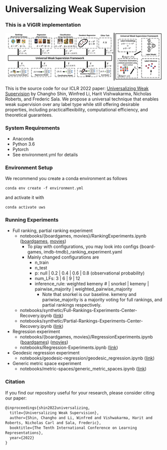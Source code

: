 # Universalizing Weak Supervision 

### This is a ViGIR implementation
![framework](assets/uws_figure.png)

This is the source code for our ICLR 2022 paper: [Universalizing Weak Supervision](https://arxiv.org/pdf/2112.03865.pdf) by Changho Shin, Winfred Li, Harit Vishwakarma, Nicholas Roberts, and Frederic Sala. We propose a universal technique that enables weak supervision over any label type while still offering desirable properties, including practicalflexibility, computational efficiency, and theoretical guarantees.



### System Requirements

* Anaconda
* Python 3.6
* Pytorch
* See environment.yml for details

### Environment Setup

We recommend you create a conda environment as follows

```
conda env create -f environment.yml
```

and activate it with

```
conda activate uws
```


### Running Experiments

* Full ranking, partial ranking experiment
  * notebooks/{boardgames, movies}/RankingExperiments.ipynb ([boardgames](https://github.com/Sala-Group/universalizing-weak-supervision/blob/master/notebooks/boardgames/RankingExperiments.ipynb), [movies](https://github.com/Sala-Group/universalizing-weak-supervision/blob/master/notebooks/movies/RankingExperiments.ipynb))
    * To play with configurations, you may look into configs {board-games, imdb-tmdb}_ranking_experiment.yaml
    * Mainly changed configurations are
      * n_train
      * n_test
      * p: null | 0.2 | 0.4 | 0.6 | 0.8 (observational probability)
      * num_LFs: 3 | 6 | 9 | 12
      * inference_rule: weighted kemeny # | snorkel | kemeny | pairwise_majority | weighted_pairwise_majority
        * Note that snorkel is our baseline. kemeny and pariwise_majority is a majority voting for full rankings, and partial rankings respectively.
  * notebooks/synthetic/Full-Rankings-Experiments-Center-Recovery.ipynb ([link](https://github.com/Sala-Group/universalizing-weak-supervision/blob/master/notebooks/synthetic/Full-Rankings-Experiments-Center-Recovery.ipynb))
  * notebooks/synthetic/Partial-Rankings-Experiments-Center-Recovery.ipynb ([link](https://github.com/Sala-Group/universalizing-weak-supervision/blob/master/notebooks/synthetic/Partial-Rankings-Experiments-Center-Recovery.ipynb))
* Regression experiment
  * notebooks/{boardgames, movies}/RegressionExperiments.ipynb ([boardgames](https://github.com/Sala-Group/universalizing-weak-supervision/blob/master/notebooks/boardgames/RegressionExperiments.ipynb)) ([movies](https://github.com/Sala-Group/universalizing-weak-supervision/blob/master/notebooks/movies/RegressionExperiments.ipynb))
  * notebooks/Regression-Experiments.ipynb ([link](https://github.com/Sala-Group/universalizing-weak-supervision/blob/master/notebooks/synthetic/Regression-Experiments.ipynb))
* Geodesic regression experiment
  * notebooks/geodesic-regression/geodesic_regression.ipynb ([link](https://github.com/Sala-Group/universalizing-weak-supervision/blob/master/notebooks/geodesic-regression/geodesic_regression.ipynb))
* Generic metric space experiment
  * notebooks/metric-spaces/generic_metric_spaces.ipynb ([link](https://github.com/Sala-Group/universalizing-weak-supervision/blob/master/notebooks/metric-spaces/generic_metric_spaces.ipynb))

### Citation
If you find our repository useful for your research, please consider citing our paper:
```
@inproceedings{shin2022universalizing,
  title={Universalizing Weak Supervision},
  author={Shin, Changho and Li, Winfred and Vishwakarma, Harit and Roberts, Nicholas Carl and Sala, Frederic},
  booktitle={The Tenth International Conference on Learning Representations},
  year={2022}
}
```
